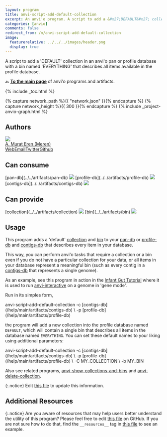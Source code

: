 ```yaml
---
layout: program
title: anvi-script-add-default-collection
excerpt: An anvi'o program. A script to add a &#x27;DEFAULT&#x27; collection in an anvi&#x27;o pan or profile database with a bin named &#x27;EVERYTHING&#x27; that describes all items available in the profile database.
categories: [anvio]
comments: false
redirect_from: /m/anvi-script-add-default-collection
image:
  featurerelative: ../../../images/header.png
  display: true
---
```


A script to add a &#x27;DEFAULT&#x27; collection in an anvi&#x27;o pan or profile database with a bin named &#x27;EVERYTHING&#x27; that describes all items available in the profile database.

🔙 **[To the main page](../../)** of anvi'o programs and artifacts.


{% include _toc.html %}
<div id="svg" class="subnetwork"></div>
{% capture network_path %}{{ "network.json" }}{% endcapture %}
{% capture network_height %}{{ 300 }}{% endcapture %}
{% include _project-anvio-graph.html %}


## Authors

<div class="anvio-person"><div class="anvio-person-info"><div class="anvio-person-photo"><img class="anvio-person-photo-img" src="../../images/authors/meren.jpg" /></div><div class="anvio-person-info-box"><a href="/people/meren" target="_blank"><span class="anvio-person-name">A. Murat Eren (Meren)</span></a><div class="anvio-person-social-box"><a href="http://merenlab.org" class="person-social" target="_blank"><i class="fa fa-fw fa-home"></i>Web</a><a href="mailto:a.murat.eren@gmail.com" class="person-social" target="_blank"><i class="fa fa-fw fa-envelope-square"></i>Email</a><a href="http://twitter.com/merenbey" class="person-social" target="_blank"><i class="fa fa-fw fa-twitter-square"></i>Twitter</a><a href="http://github.com/meren" class="person-social" target="_blank"><i class="fa fa-fw fa-github"></i>Github</a></div></div></div></div>



## Can consume


<p style="text-align: left" markdown="1"><span class="artifact-r">[pan-db](../../artifacts/pan-db) <img src="../../images/icons/DB.png" class="artifact-icon-mini" /></span> <span class="artifact-r">[profile-db](../../artifacts/profile-db) <img src="../../images/icons/DB.png" class="artifact-icon-mini" /></span> <span class="artifact-r">[contigs-db](../../artifacts/contigs-db) <img src="../../images/icons/DB.png" class="artifact-icon-mini" /></span></p>


## Can provide


<p style="text-align: left" markdown="1"><span class="artifact-p">[collection](../../artifacts/collection) <img src="../../images/icons/COLLECTION.png" class="artifact-icon-mini" /></span> <span class="artifact-p">[bin](../../artifacts/bin) <img src="../../images/icons/BIN.png" class="artifact-icon-mini" /></span></p>


## Usage


This program adds a 'default' <span class="artifact-n">[collection](/help/main/artifacts/collection)</span> and <span class="artifact-n">[bin](/help/main/artifacts/bin)</span> to your <span class="artifact-n">[pan-db](/help/main/artifacts/pan-db)</span> or <span class="artifact-n">[profile-db](/help/main/artifacts/profile-db)</span> and <span class="artifact-n">[contigs-db](/help/main/artifacts/contigs-db)</span> that describes every item in your database.

This way, you can perform anvi'o tasks that require a collection or a bin even if you do not have a particular collection for your data, or all items in your database represent a meaningful bin (such as every contig in a <span class="artifact-n">[contigs-db](/help/main/artifacts/contigs-db)</span> that represents a single genome).

As an example, see this program in action in the [Infant Gut Tutorial](http://merenlab.org/tutorials/infant-gut/#the-gene-mode-studying-distribution-patterns-at-the-gene-level) where it is used to run <span class="artifact-p">[anvi-interactive](/help/main/programs/anvi-interactive)</span> on a genome in 'gene mode'.

Run in its simples form,

<div class="codeblock" markdown="1">
anvi&#45;script&#45;add&#45;default&#45;collection &#45;c <span class="artifact&#45;n">[contigs&#45;db](/help/main/artifacts/contigs&#45;db)</span> \
                                   &#45;p <span class="artifact&#45;n">[profile&#45;db](/help/main/artifacts/profile&#45;db)</span>
</div>

the program will add a new collection into the profile database named `DEFAULT`, which will contain a single bin that describes all items in the database named `EVERYTHING`. You can set these default names to your liking using additional parameters:

<div class="codeblock" markdown="1">
anvi&#45;script&#45;add&#45;default&#45;collection &#45;c <span class="artifact&#45;n">[contigs&#45;db](/help/main/artifacts/contigs&#45;db)</span> \
                                   &#45;p <span class="artifact&#45;n">[profile&#45;db](/help/main/artifacts/profile&#45;db)</span> \
                                   &#45;C MY_COLLECTION \
                                   &#45;b MY_BIN
</div>

Also see related programs, <span class="artifact-p">[anvi-show-collections-and-bins](/help/main/programs/anvi-show-collections-and-bins)</span> and <span class="artifact-p">[anvi-delete-collection](/help/main/programs/anvi-delete-collection)</span>.


{:.notice}
Edit [this file](https://github.com/merenlab/anvio/tree/master/anvio/docs/programs/anvi-script-add-default-collection.md) to update this information.


## Additional Resources



{:.notice}
Are you aware of resources that may help users better understand the utility of this program? Please feel free to edit [this file](https://github.com/merenlab/anvio/tree/master/bin/anvi-script-add-default-collection) on GitHub. If you are not sure how to do that, find the `__resources__` tag in [this file](https://github.com/merenlab/anvio/blob/master/bin/anvi-interactive) to see an example.
